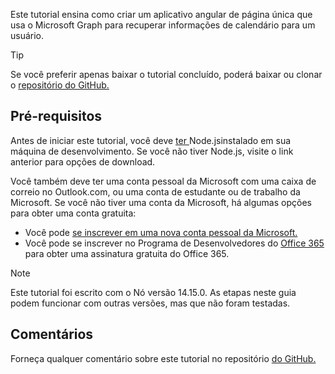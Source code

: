 <!-- markdownlint-disable MD002 MD041 -->

Este tutorial ensina como criar um aplicativo angular de página única que usa o Microsoft Graph para recuperar informações de calendário para um usuário.

> [!TIP]
> Se você preferir apenas baixar o tutorial concluído, poderá baixar ou clonar o [repositório do GitHub.](https://github.com/microsoftgraph/msgraph-training-angularspa)

## <a name="prerequisites"></a>Pré-requisitos

Antes de iniciar este tutorial, você deve [ ter ](https://nodejs.org)Node.jsinstalado em sua máquina de desenvolvimento. Se você não tiver Node.js, visite o link anterior para opções de download.

Você também deve ter uma conta pessoal da Microsoft com uma caixa de correio no Outlook.com, ou uma conta de estudante ou de trabalho da Microsoft. Se você não tiver uma conta da Microsoft, há algumas opções para obter uma conta gratuita:

- Você pode [se inscrever em uma nova conta pessoal da Microsoft.](https://signup.live.com/signup?wa=wsignin1.0&rpsnv=12&ct=1454618383&rver=6.4.6456.0&wp=MBI_SSL_SHARED&wreply=https://mail.live.com/default.aspx&id=64855&cbcxt=mai&bk=1454618383&uiflavor=web&uaid=b213a65b4fdc484382b6622b3ecaa547&mkt=E-US&lc=1033&lic=1)
- Você pode se inscrever no Programa de Desenvolvedores do [Office 365](https://developer.microsoft.com/office/dev-program) para obter uma assinatura gratuita do Office 365.

> [!NOTE]
> Este tutorial foi escrito com o Nó versão 14.15.0. As etapas neste guia podem funcionar com outras versões, mas que não foram testadas.

## <a name="feedback"></a>Comentários

Forneça qualquer comentário sobre este tutorial no repositório [do GitHub.](https://github.com/microsoftgraph/msgraph-training-angularspa)
